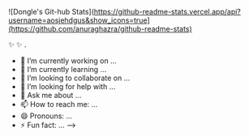 ![Dongle's Git-hub Stats](https://github-readme-stats.vercel.app/api?username=aosjehdgus&show_icons=true](https://github.com/anuraghazra/github-readme-stats)


 ✨  ✨ .

- 🔭 I’m currently working on ...
- 🌱 I’m currently learning ...
- 👯 I’m looking to collaborate on ...
- 🤔 I’m looking for help with ...
- 💬 Ask me about ...
- 📫 How to reach me: ...
- 😄 Pronouns: ...
- ⚡ Fun fact: ...
-->
